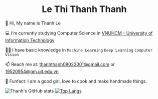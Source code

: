 <h1 align="center">
  <b>Le Thi Thanh Thanh</b>
</h1>

👋 Hi, My name is Thanh Le

💻 I’m currently studying Computer Science in [VNUHCM - University of Information Technology](https://en.uit.edu.vn/overview-vnuhcm-university-information-technology)

👨‍💻 I have basic knowledge in `Machine Learning` `Deep Learning` `Computer Vision`

📫 Reach me at: thanhthanh08022001@gmail.com or 19520954@gm.uit.edu.vn

👻 Funfact: I am a good girl, love to cook and make handmade things.

![Thanh's GitHub stats](https://github-readme-stats.vercel.app/api?username=thanhthanhthile&show_icons=true&theme=radical)
[![Top Langs](https://github-readme-stats.vercel.app/api/top-langs/?username=thanhthanhthile&layout=compact)](https://github.com/thanhthanhthile/github-readme-stats)

